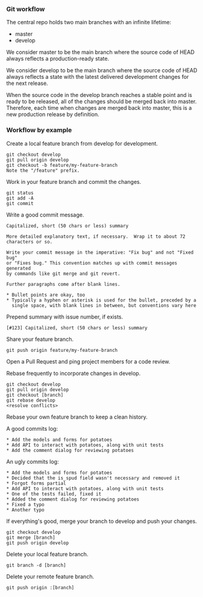 ### Git workflow

The central repo holds two main branches with an infinite lifetime:

* master
* develop

We consider master to be the main branch where the source code of HEAD always
reflects a production-ready state.

We consider develop to be the main branch where the source code of HEAD always
reflects a state with the latest delivered development changes for the next
release.

When the source code in the develop branch reaches a stable point and is ready
to be released, all of the changes should be merged back into master. Therefore,
each time when changes are merged back into master, this is a new production
release by definition.

### Workflow by example

Create a local feature branch from develop for development.

````
git checkout develop
git pull origin develop
git checkout -b feature/my-feature-branch
Note the "/feature" prefix.
````

Work in your feature branch and commit the changes.

````
git status
git add -A
git commit
````

Write a good commit message.

````
Capitalized, short (50 chars or less) summary

More detailed explanatory text, if necessary.  Wrap it to about 72
characters or so.

Write your commit message in the imperative: "Fix bug" and not "Fixed bug"
or "Fixes bug." This convention matches up with commit messages generated
by commands like git merge and git revert.

Further paragraphs come after blank lines.

* Bullet points are okay, too
* Typically a hyphen or asterisk is used for the bullet, preceded by a
  single space, with blank lines in between, but conventions vary here
````

Prepend summary with issue number, if exists.

````
[#123] Capitalized, short (50 chars or less) summary
````

Share your feature branch.

````
git push origin feature/my-feature-branch
````

Open a Pull Request and ping project members for a code review.

Rebase frequently to incorporate changes in develop.

````
git checkout develop
git pull origin develop
git checkout [branch]
git rebase develop
<resolve conflicts>
````

Rebase your own feature branch to keep a clean history.

A good commits log:

````
* Add the models and forms for potatoes
* Add API to interact with potatoes, along with unit tests
* Add the comment dialog for reviewing potatoes
````

An ugly commits log:

````
* Add the models and forms for potatoes
* Decided that the is_spud field wasn't necessary and removed it
* Forgot forms partial
* Add API to interact with potatoes, along with unit tests
* One of the tests failed, fixed it
* Added the comment dialog for reviewing potatoes
* Fixed a typo
* Another typo
````

If everything's good, merge your branch to develop and push your changes.

````
git checkout develop
git merge [branch]
git push origin develop
````

Delete your local feature branch.

````
git branch -d [branch]
````

Delete your remote feature branch.

````
git push origin :[branch]
````
